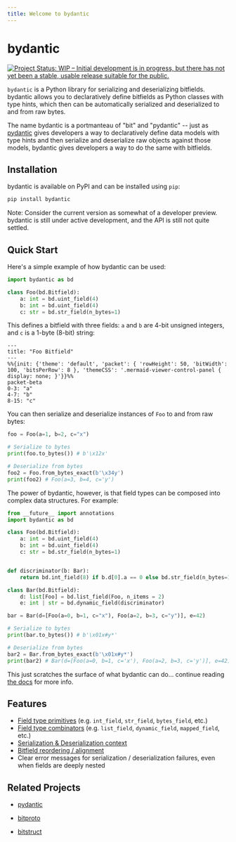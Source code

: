 ```yaml
---
title: Welcome to bydantic
---
```


<!-- BEGIN CONTENT -->

# bydantic

[![Project Status: WIP – Initial development is in progress, but there has not yet been a stable, usable release suitable for the public.](https://www.repostatus.org/badges/latest/wip.svg)](https://www.repostatus.org/#wip)

`bydantic` is a Python library for serializing and deserializing bitfields.
bydantic allows you to declaratively define bitfields as Python classes with
type hints, which then can be automatically serialized and deserialized to and
from raw bytes.

The name bydantic is a portmanteau of "bit" and "pydantic" -- just as
[pydantic](https://docs.pydantic.dev) gives developers a way to declaratively
define data models with type hints and then serialize and deserialize raw
objects against those models, bydantic gives developers a way to do the same
with bitfields.

## Installation

bydantic is available on PyPI and can be installed using `pip`:

```bash
pip install bydantic
```

Note: Consider the current version as somewhat of a developer preview. bydantic
is still under active development, and the API is still not quite settled.

## Quick Start

Here's a simple example of how bydantic can be used:

```python
import bydantic as bd

class Foo(bd.Bitfield):
    a: int = bd.uint_field(4)
    b: int = bd.uint_field(4)
    c: str = bd.str_field(n_bytes=1)
```

This defines a bitfield with three fields: `a` and `b` are 4-bit unsigned
integers, and `c` is a 1-byte (8-bit) string:

```mermaid
---
title: "Foo Bitfield"
---
%%{init: {'theme': 'default', 'packet': { 'rowHeight': 50, 'bitWidth': 100, 'bitsPerRow': 8 }, 'themeCSS': '.mermaid-viewer-control-panel { display: none; }'}}%%
packet-beta
0-3: "a"
4-7: "b"
8-15: "c"
```

You can then serialize and deserialize instances of `Foo` to and from raw bytes:

```python
foo = Foo(a=1, b=2, c="x")

# Serialize to bytes
print(foo.to_bytes()) # b'\x12x'

# Deserialize from bytes
foo2 = Foo.from_bytes_exact(b'\x34y')
print(foo2) # Foo(a=3, b=4, c='y')
```

The power of bydantic, however, is that field types can be composed into complex
data structures. For example:

```python
from __future__ import annotations
import bydantic as bd

class Foo(bd.Bitfield):
    a: int = bd.uint_field(4)
    b: int = bd.uint_field(4)
    c: str = bd.str_field(n_bytes=1)


def discriminator(b: Bar):
    return bd.int_field(8) if b.d[0].a == 0 else bd.str_field(n_bytes=1)

class Bar(bd.Bitfield):
    d: list[Foo] = bd.list_field(Foo, n_items = 2)
    e: int | str = bd.dynamic_field(discriminator)

bar = Bar(d=[Foo(a=0, b=1, c="x"), Foo(a=2, b=3, c="y")], e=42)

# Serialize to bytes
print(bar.to_bytes()) # b'\x01x#y*'

# Deserialize from bytes
bar2 = Bar.from_bytes_exact(b'\x01x#y*')
print(bar2) # Bar(d=[Foo(a=0, b=1, c='x'), Foo(a=2, b=3, c='y')], e=42)
```

This just scratches the surface of what bydantic can do... continue reading
[the docs](https://kylehusmann.com/bydantic/getting-started) for more info.

## Features

- [Field type primitives](https://kylehusmann.com/bydantic/field-type-reference#field-type-primitives)
  (e.g. `int_field`, `str_field`, `bytes_field`, etc.)
- [Field type combinators](https://kylehusmann.com/bydantic/field-type-reference#field-type-combinators)
  (e.g. `list_field`, `dynamic_field`, `mapped_field`, etc.)
- [Serialization & Deserialization context](https://kylehusmann.com/bydantic/serialization-deserialization-context)
- [Bitfield reordering / alignment](https://kylehusmann.com/bydantic/bitfield-reordering-alignment)
- Clear error messages for serialization / deserialization failures, even when
  fields are deeply nested

## Related Projects

- [pydantic](https://docs.pydantic.dev)

- [bitproto](https://bitproto.readthedocs.io/)

- [bitstruct](https://bitstruct.readthedocs.io/)
